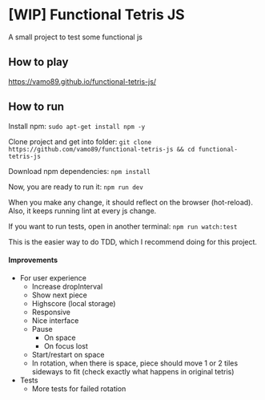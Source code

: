 # [WIP] Functional Tetris JS

A small project to test some functional js

## How to play

https://vamo89.github.io/functional-tetris-js/

## How to run
Install npm:
`sudo apt-get install npm -y`

Clone project and get into folder:
`git clone https://github.com/vamo89/functional-tetris-js && cd functional-tetris-js`

Download npm dependencies:
`npm install`

Now, you are ready to run it:
`npm run dev`

When you make any change, it should reflect on the browser (hot-reload).
Also, it keeps running lint at every js change.

If you want to run tests, open in another terminal:
`npm run watch:test`

This is the easier way to do TDD, which I recommend doing for this project.

#### Improvements

- For user experience
  - Increase dropInterval
  - Show next piece
  - Highscore (local storage)
  - Responsive
  - Nice interface
  - Pause
    - On space
    - On focus lost
  - Start/restart on space
  - In rotation, when there is space, piece should move 1 or 2 tiles sideways to fit (check exactly what happens in original tetris)
- Tests
  - More tests for failed rotation
